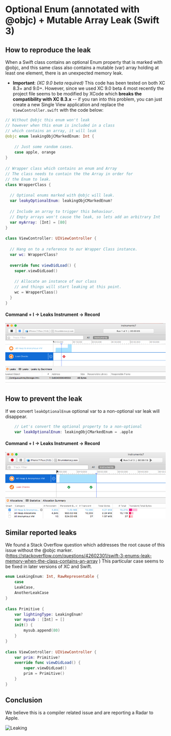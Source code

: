 # Optional Enum (annotated with @objc) + Mutable Array Leak (Swift 3) 

## How to reproduce the leak

When a Swift class contains an optional Enum property that is marked with @objc, and this same class also contains a mutable (var) array holding at least one element, there is an unexpected memory leak.

* **Important**: *(XC 9.0 beta required)* This code has been tested on both XC 8.3+ and 9.0+. However, since we used XC 9.0 beta 4 most recently the project file seems to be modified by XCode which **breaks the compatibility with XC 8.3.x** -- if you ran into this problem, you can just create a new Single View application and replace the ```ViewController.swift``` with the code below:

```swift
// Without @objc this enum won't leak
// however when this enum is included in a class
// which contains an array, it will leak
@objc enum leakingObjCMarkedEnum: Int {
    
    // Just some random cases.
    case apple, orange
}

// Wrapper class which contains an enum and Array
// The class needs to contain the the Array in order for
// the Enum to leak.
class WrapperClass {
  
  // Optional enums marked with @objc will leak.
  var leakyOptionalEnum: leakingObjCMarkedEnum?
  
  // Include an array to trigger this behaviour.
  // Empty arrays won't cause the leak, so lets add an arbitrary Int
  var myArray: [Int] = [80]
}

class ViewController: UIViewController {
  
  // Hang on to a reference to our Wrapper Class instance.
  var wc: WrapperClass?
  
  override func viewDidLoad() {
    super.viewDidLoad()
    
    // Allocate an instance of our class
    // and things will start leaking at this point.
    wc = WrapperClass()
  }
}
```

#### Command + I -> Leaks Instrument -> Record

![Leaks Instrument](leaking.png)

## How to prevent the leak

If we convert ```leakOptionalEnum``` optional var to a non-optional var leak will disappear. 

```swift
    // Let's convert the optional property to a non-optional
    var leakOptionalEnum: leakingObjCMarkedEnum = .apple
```
#### Command + I -> Leaks Instrument -> Record

![Leaks Instrument](no_leaks.png)

## Similar reported leaks

We found a Stack Overflow question which addresses the root cause of this issue without the @objc marker. (https://stackoverflow.com/questions/42602301/swift-3-enums-leak-memory-when-the-class-contains-an-array ) This particular case seems to be fixed in later versions of XC and Swift.

```swift
enum LeakingEnum: Int, RawRepresentable {
    case
    LeakCase,
    AnotherLeakCase
}

class Primitive {
    var lightingType: LeakingEnum?
    var mysub : [Int] = []
    init() {
        mysub.append(80)
    }
}

class ViewController: UIViewController {
    var prim: Primitive?
    override func viewDidLoad() {
        super.viewDidLoad()
        prim = Primitive()
    }
}
```

## Conclusion

We believe this is a compiler related issue and are reporting a Radar to Apple.

![Leaking](https://media.giphy.com/media/l3q2MDnkLri1t7i5a/giphy.gif)
